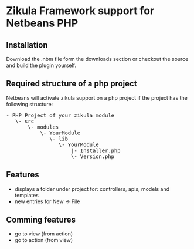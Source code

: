 Zikula Framework support for Netbeans PHP
=========================================

Installation
------------
Download the .nbm file form the downloads section or checkout the source and build the plugin yourself.

Required structure of a php project
-----------------------------------
Netbeans will activate zikula support on a php project if the project has the following structure:
<pre>
- PHP Project of your zikula module
   \- src
       \- modules
           \- YourModule
              \- lib
                 \- YourModule
                     |- Installer.php
                     \- Version.php
</pre>

Features
--------
 - displays a folder under project for: controllers, apis, models and templates
 - new entries for New -> File

Comming features
----------------
 - go to view (from action)
 - go to action (from view)